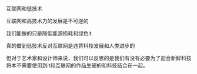 互联网和低技术

互联网和高技术力的发展是不可逆的

我们能做的只是降低能源损耗和绿色it

真的做到低技术反对互联网是违背科技发展和人类进步的

但对于艺术家和设计师来说，我们可以反思的是我们有没有必要为了迎合新鲜科技将本不需要使用到it和互联网的作品生硬的和科技结合在一起。